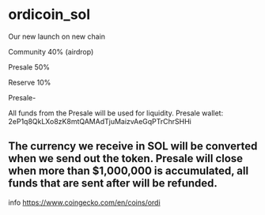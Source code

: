 # ordicoin_sol
Our new launch on new chain

Community 40% (airdrop)

Presale 50%

Reserve 10%

Presale-

All funds from the Presale will be used for liquidity.
Presale wallet:
2eP1q8QkLXo8zK8mtQAMAdTjuMaizvAeGqPTrChrSHHi

The currency we receive in SOL will be converted when we send out the token.
Presale will close when more than $1,000,000 is accumulated, all funds that are sent after will be refunded.
-

info
https://www.coingecko.com/en/coins/ordi
